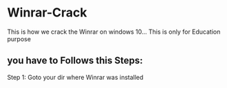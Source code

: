 # Winrar-Crack
This is how we crack the Winrar on windows 10... This is only for Education purpose
## you have to Follows this Steps:
Step 1: Goto your dir where Winrar was installed
